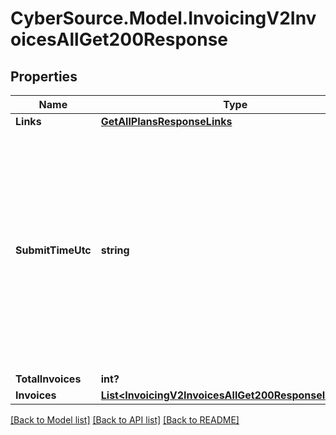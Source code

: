 # CyberSource.Model.InvoicingV2InvoicesAllGet200Response
## Properties

Name | Type | Description | Notes
------------ | ------------- | ------------- | -------------
**Links** | [**GetAllPlansResponseLinks**](GetAllPlansResponseLinks.md) |  | [optional] 
**SubmitTimeUtc** | **string** | Time of request in UTC. Format: &#x60;YYYY-MM-DDThh:mm:ssZ&#x60; **Example** &#x60;2016-08-11T22:47:57Z&#x60; equals August 11, 2016, at 22:47:57 (10:47:57 p.m.). The &#x60;T&#x60; separates the date and the time. The &#x60;Z&#x60; indicates UTC.  Returned by Cybersource for all services.  | [optional] 
**TotalInvoices** | **int?** |  | [optional] 
**Invoices** | [**List&lt;InvoicingV2InvoicesAllGet200ResponseInvoices&gt;**](InvoicingV2InvoicesAllGet200ResponseInvoices.md) |  | [optional] 

[[Back to Model list]](../README.md#documentation-for-models) [[Back to API list]](../README.md#documentation-for-api-endpoints) [[Back to README]](../README.md)

